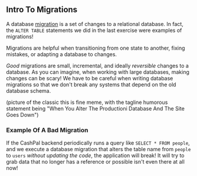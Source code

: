## Intro To Migrations

A database [migration](https://en.wikipedia.org/w/index.php?title=Schema_migration&useskin=vector) is a set of changes to a relational database. In fact, the `ALTER TABLE` statements we did in the last exercise were examples of migrations!

Migrations are helpful when transitioning from one state to another, fixing
mistakes, or adapting a database to changes.

<em>Good</em> migrations are small, incremental, and ideally <em>reversible</em>
changes to a database. As you can imagine, when working with large databases,
making changes can be scary! We have to be careful when writing
database migrations so that we don't break any systems that depend on
the old database schema.

(picture of the classic this is fine meme, with the tagline humorous statement
being "When You Alter The Productioni Database And The Site Goes Down")

### Example Of A Bad Migration

If the CashPal backend periodically runs a query like `SELECT * FROM people`,
and we execute a database migration that alters the table name from `people`
to `users` <em>without updating the code</em>, the application will break! It
will try to grab data that no longer has a reference or possible isn't even
there at all now!
